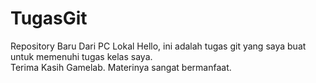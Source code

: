 # TugasGit
Repository Baru Dari PC Lokal 
Hello, ini adalah tugas git yang saya buat untuk memenuhi tugas kelas saya.  
Terima Kasih Gamelab. Materinya sangat bermanfaat.
